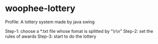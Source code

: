 # woophee-lottery
Profile: A lottery system made by java swing

Step-1: choose a *.txt file whose fomat is splitted by "\r\n"
Step-2: set the rules of awards
Step-3: start to do the lottery
